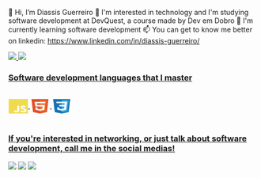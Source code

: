👋 Hi, I’m Diassis Guerreiro
👀 I'm interested in technology and I'm studying software development at DevQuest, a course made by Dev em Dobro
🌱 I'm currently learning software development
📫 You can get to know me better on linkedin: <a href="https://www.linkedin.com/in/diassis-guerreiro/" target="_blank">https://www.linkedin.com/in/diassis-guerreiro/</a>

<div>
  <a href="https://github.com/guerreiro-diassis">
  <img height="180em" src="https://github-readme-stats.vercel.app/api?username=guerreiro-diassis&show_icons=true&theme=tokyonight&include_all_commits=true&count_private=true"/>
  <img height="180em" src="https://github-readme-stats.vercel.app/api/top-langs/?username=guerreiro-diassis&layout=compact&langs_count=6&theme=tokyonight"/>
</div>

### Software development languages that I master

<div style="display: inline_block"><br>
  <img align="center" alt="Js" height="30" width="40" src="https://raw.githubusercontent.com/devicons/devicon/master/icons/javascript/javascript-plain.svg">
  <img align="center" alt="HTML" height="30" width="40" src="https://raw.githubusercontent.com/devicons/devicon/master/icons/html5/html5-original.svg">
  <img align="center" alt="CSS" height="30" width="40" src="https://raw.githubusercontent.com/devicons/devicon/master/icons/css3/css3-original.svg">
</div>
 
 <br>
 
  ### If you're interested in networking, or just talk about software development, call me in the social medias!
 
<div> 
  <a href="https://instagram.com/_di4ssis" target="_blank"><img src="https://img.shields.io/badge/-Instagram-%23E4405F?style=for-the-badge&logo=instagram&logoColor=white" target="_blank"></a>
  <a href = "mailto:guerreiro.diassis@gmail.com"><img src="https://img.shields.io/badge/-Gmail-%23333?style=for-the-badge&logo=gmail&logoColor=white" target="_blank"></a>
  <a href="https://www.linkedin.com/in/diassis-guerreiro" target="_blank"><img src="https://img.shields.io/badge/-LinkedIn-%230077B5?style=for-the-badge&logo=linkedin&logoColor=white" target="_blank"></a> 
 </div>
